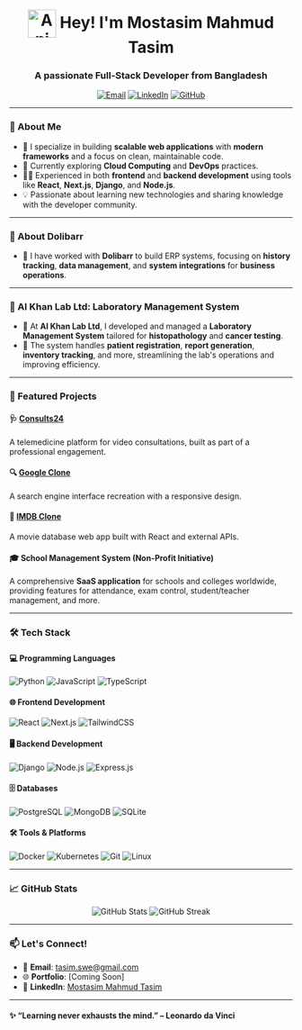<h1 align="center"><img src="https://github.com/tasim313/tasim313/blob/main/icon.gif" alt="Animated Icon" width="50" height="50" style="vertical-align: middle;" /> Hey! I'm Mostasim Mahmud Tasim</h1>
<h3 align="center">A passionate Full-Stack Developer from Bangladesh</h3>

<p align="center">
  <a href="mailto:tasim.swe@gmail.com"><img src="https://img.shields.io/badge/Email-D14836?style=for-the-badge&logo=gmail&logoColor=white" alt="Email"></a>
  <a href="https://www.linkedin.com/in/md-mostasim-mahmud-tasim-408567154/" target="_blank"><img src="https://img.shields.io/badge/LinkedIn-0077B5?style=for-the-badge&logo=linkedin&logoColor=white" alt="LinkedIn"></a>
  <a href="https://github.com/mostasimmahmud"><img src="https://img.shields.io/badge/GitHub-100000?style=for-the-badge&logo=github&logoColor=white" alt="GitHub"></a>
</p>

---

### 🌟 About Me
- 🚀 I specialize in building **scalable web applications** with **modern frameworks** and a focus on clean, maintainable code.
- 🌱 Currently exploring **Cloud Computing** and **DevOps** practices.
- 🧑‍💻 Experienced in both **frontend** and **backend development** using tools like **React**, **Next.js**, **Django**, and **Node.js**.
- 💡 Passionate about learning new technologies and sharing knowledge with the developer community.

---

### 🏢 About Dolibarr
- 💼 I have worked with **Dolibarr** to build ERP systems, focusing on **history tracking**, **data management**, and **system integrations** for **business operations**.

---

### 🏥 AI Khan Lab Ltd: Laboratory Management System
- 🧬 At **AI Khan Lab Ltd**, I developed and managed a **Laboratory Management System** tailored for **histopathology** and **cancer testing**.
- 🏥 The system handles **patient registration**, **report generation**, **inventory tracking**, and more, streamlining the lab's operations and improving efficiency.

---

### 🔭 Featured Projects
#### 🩺 [Consults24](https://c24webdev.accelx.net/)
A telemedicine platform for video consultations, built as part of a professional engagement.

#### 🔍 [Google Clone](https://google-clone-jfm62zlnp-tasims-projects.vercel.app/)
A search engine interface recreation with a responsive design.

#### 🎥 [IMDB Clone](https://imdb-clone-2.vercel.app/)
A movie database web app built with React and external APIs.

#### 🎓 School Management System (Non-Profit Initiative)
A comprehensive **SaaS application** for schools and colleges worldwide, providing features for attendance, exam control, student/teacher management, and more.

---

### 🛠️ Tech Stack
#### 💻 Programming Languages
![Python](https://img.shields.io/badge/Python-3776AB?style=for-the-badge&logo=python&logoColor=white)
![JavaScript](https://img.shields.io/badge/JavaScript-F7DF1E?style=for-the-badge&logo=javascript&logoColor=black)
![TypeScript](https://img.shields.io/badge/TypeScript-007ACC?style=for-the-badge&logo=typescript&logoColor=white)

#### 🌐 Frontend Development
![React](https://img.shields.io/badge/React-20232A?style=for-the-badge&logo=react&logoColor=61DAFB)
![Next.js](https://img.shields.io/badge/Next.js-000000?style=for-the-badge&logo=next.js&logoColor=white)
![TailwindCSS](https://img.shields.io/badge/TailwindCSS-38B2AC?style=for-the-badge&logo=tailwind-css&logoColor=white)

#### 🖥️ Backend Development
![Django](https://img.shields.io/badge/Django-092E20?style=for-the-badge&logo=django&logoColor=white)
![Node.js](https://img.shields.io/badge/Node.js-43853D?style=for-the-badge&logo=node.js&logoColor=white)
![Express.js](https://img.shields.io/badge/Express.js-404D59?style=for-the-badge)

#### 🗄️ Databases
![PostgreSQL](https://img.shields.io/badge/PostgreSQL-316192?style=for-the-badge&logo=postgresql&logoColor=white)
![MongoDB](https://img.shields.io/badge/MongoDB-4EA94B?style=for-the-badge&logo=mongodb&logoColor=white)
![SQLite](https://img.shields.io/badge/SQLite-07405E?style=for-the-badge&logo=sqlite&logoColor=white)

#### 🛠️ Tools & Platforms
![Docker](https://img.shields.io/badge/Docker-2496ED?style=for-the-badge&logo=docker&logoColor=white)
![Kubernetes](https://img.shields.io/badge/Kubernetes-326CE5?style=for-the-badge&logo=kubernetes&logoColor=white)
![Git](https://img.shields.io/badge/Git-F05032?style=for-the-badge&logo=git&logoColor=white)
![Linux](https://img.shields.io/badge/Linux-FCC624?style=for-the-badge&logo=linux&logoColor=black)

---

### 📈 GitHub Stats
<p align="center">
  <img src="https://github-readme-stats.vercel.app/api?username=tasim313&show_icons=true&theme=radical" alt="GitHub Stats" />
  <img src="https://github-readme-streak-stats.herokuapp.com/?user=tasim313&theme=radical" alt="GitHub Streak" />
</p>

---

### 📫 Let's Connect!
- 💌 **Email**: tasim.swe@gmail.com
- 🌐 **Portfolio**: [Coming Soon]
- 💼 **LinkedIn**: [Mostasim Mahmud Tasim](https://www.linkedin.com/in/md-mostasim-mahmud-tasim-408567154/)

---

#### ✨ “Learning never exhausts the mind.” – Leonardo da Vinci
